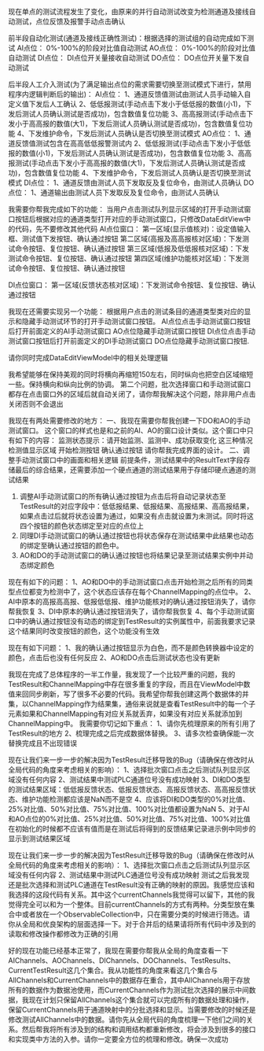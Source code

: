 现在单点的测试流程发生了变化，由原来的并行自动测试改变为检测通道及接线自动测试，点位反馈及报警手动点击确认

前半段自动化测试(通道及接线正确性测试)：根据选择的测试组的自动完成如下测试
AI点位：
    0%-100%的阶段对比值自动测试
AO点位：
     0%-100%的阶段对比值自动测试
DI点位：
     DI点位开关量接收自动测试
DO点位：
     DO点位开关量下发自动测试

后半段人工介入测试(为了满足输出点位的需求需要切换至测试模式下进行，禁用程序内逻辑判断后的输出)：
AI点位：
1、通道反馈值测试由测试人员手动输入自定义值下发后人工确认
2、低低报测试(手动点击下发小于低低报的数值(小1)，下发后测试人员确认测试是否成功)，包含数值复位功能
3、高高报测试(手动点击下发小于高高报的数值(大1)，下发后测试人员确认测试是否成功)，包含数值复位功能
4、下发维护命令，下发后测试人员确认是否切换至测试模式
AO点位：
1、通道反馈值测试包含在高高低低报警测试内
2、低低报测试(手动点击下发小于低低报的数值(小1)，下发后测试人员确认测试是否成功)，包含数值复位功能
3、高高报测试(手动点击下发小于高高报的数值(大1)，下发后测试人员确认测试是否成功)，包含数值复位功能
4、下发维护命令，下发后测试人员确认是否切换至测试模式
DI点位：
1、通道反馈由测试人员下发取反及复位命令，由测试人员确认
DO点位：
1、通道输出由测试人员下发取反及复位命令，由测试人员确认








我需要你帮我完成如下的功能：
当用户点击测试队列显示区域的打开手动测试窗口按钮后根据对应的通道类型打开对应的手动测试窗口，只修改DataEditView中的代码，先不要修改其他代码
AI点位窗口：
第一区域(显示值核对)：设定值输入框、测试值下发按钮、确认通过按钮
第二区域(高报及高高报核对区域)：下发测试命令按钮、复位按钮、确认通过按钮
第三区域(低报及低低报核对区域)：下发测试命令按钮、复位按钮、确认通过按钮
第四区域(维护功能核对区域)：下发测试命令按钮、复位按钮、确认通过按钮


DI点位窗口：
第一区域(反馈状态核对区域)：下发测试命令按钮、复位按钮、确认通过按钮




我现在还需要实现另一个功能：
根据用户点击的测试条目的通道类型类对应的显示和隐藏手动测试环节的打开手动测试窗口按钮。
AI点位点击手动测试窗口按钮后打开前面定义的AI手动测试窗口
AO点位隐藏手动测试窗口按钮
DI点位点击手动测试窗口按钮后打开前面定义的DI手动测试窗口
DO点位隐藏手动测试窗口按钮.

请你同时完成DataEditViewModel中的相关处理逻辑



我希望能够在保持美观的同时将横向再缩短150左右，同时纵向也把空白区域缩短一些。保持横向和纵向比例的协调。
第二个问题，批次选择窗口和手动测试窗口都存在点击窗口外的区域后就自动关闭了，请你帮我解决这个问题，除非用户点击关闭否则不会退出


我现在有两处需要修改的地方：
一、我现在需要你帮我创建一下DO和AO的手动测试窗口。
这个窗口的样式也是和之前的AI、AO的窗口设计类似。这个窗口中只有如下的内容：
监测状态提示：请开始监测、监测中、成功获取变化   这三种情况
检测值显示区域
开始检测按钮
确认通过按钮
请你帮我完成界面的设计。
二、调整手动测试窗口中的画面和相关逻辑
前提条件，测试结果中的ResultText字段存储最后的综合结果，还需要添加一个硬点通道的测试结果用于存储印硬点通道的测试结果
1. 调整AI手动测试窗口的所有确认通过按钮为点击后将自动记录状态至TestResult的对应字段中：低低报结果、低报结果、高报结果、高高报结果，如果点击过后就将状态设置为通过，如果没有点击就设置为未测试。同时将这四个按钮的颜色状态绑定至对应的点位上
2. 同理DI手动测试窗口的确认通过按钮也将状态保存在测试结果中此结果也动态的绑定至确认通过按钮的颜色中。
3. AO和DO的手动测试窗口的确认通过按钮也将结果记录至测试结果实例中并动态绑定颜色

现在有如下的问题：
1、AO和DO中的手动测试窗口点击开始检测之后所有的同类型点位都变为检测中了，这个状态应该存在每个ChannelMapping的点位中。
2、AI中原本的高报高高报、低报低低报、维护功能核对的确认通过按钮消失了，请你帮我恢复
3、DI中原本的确认通过按钮消失了，请你帮我恢复
4、每个手动测试窗口中的确认通过按钮没有动态的绑定到TestResult的实例属性中，前面我要求记录这个结果同时改变按钮的颜色，这个功能没有生效


现在有如下问题：
1、我的确认通过按钮显示为白色，而不是颜色转换器中设定的颜色，点击后也没有任何反应
2、AO和DO点击后测试状态也没有更新




我现在完成了总体程序的一半工作量，我发现了一个比较严重的问题，我的TestResult和ChannelMapping中存在很多重复的字段，而且在ViewModel中数值来回同步刷新，写了很多不必要的代码。我希望你帮我创建这两个数据体的并集，以ChannelMapping作为结果集，通俗来说就是查看TestResult中的每一个子元素如果和ChannelMapping有对应关系就丢弃，如果没有对应关系就添加到ChannelMapping中。
我需要你切记如下重点：
1、请你先梳理原来的所有引用了TestResult的地方
2、梳理完成之后完成数据体替换。
3、请多次检查确保能一次替换完成且不出现错误



现在让我们来一步一步的解决因为TestResult迁移导致的Bug（请确保在修改时从全局代码的角度来考虑相关的影响）：
1、选择批次窗口点击之后测试队列显示区域没有任何内容
2、测试结果中测试PLC通道位号没有成功映射
3、DI和DO类型的测试结果区域：低低报反馈状态、低报反馈状态、高报反馈状态、高高报反馈状态、维护功能检测都应该是NaN而不是空
4、应该将DI和DO类型的0%对比值、25%对比值、50%对比值、75%对比值、100%对比值都设置为NaN
5、对于AI和AO点位的0%对比值、25%对比值、50%对比值、75%对比值、100%对比值在初始化的时候都不应该有值而是在测试后将得到的反馈结果记录进示例中同步的显示到测试结果区域


现在让我们来一步一步的解决因为TestResult迁移导致的Bug（请确保在修改时从全局代码的角度来考虑相关的影响）：
1、选择批次窗口点击之后测试队列显示区域没有任何内容
2、测试结果中测试PLC通道位号没有成功映射
测试之后我发现还是批次选择和测试PLC通道在TestResult没有正确的映射的原因。我感觉应该和我选择的这段代码有关系。其中这个currentChannels我觉得可以留下，其他的我觉得完全可以和为一个整体。目前currentChannels的方式有两种。分类型放在集合中或者放在一个ObservableCollection中，只在需要分类的时候进行筛选。请你从全局和优良架构的层面选择一下。对于合并后的结果请将所有代码中涉及到的读取和修改操作都修改为正确的引用



好的现在功能已经基本正常了，我现在需要你帮我从全局的角度查看一下AIChannels、AOChannels、DIChannels、DOChannels、TestResults、CurrentTestResult这几个集合。我从功能性的角度来看这几个集合与AllChannels和CurrentChannels中的数据存在重合，其中AllChannels用于存放所有的数据作为数据池使用，而CurrentChannels作为测试批次选择的展示中间数据，我现在计划只保留AllChannels这个集合就可以完成所有的数据处理和操作，保留CurrentChannels用于通道映射中的分批选择和显示。当需要修改的时候还是修改测试AllChannels中的数据。请你先从全局代码的角度梳理一下他们之间的关系。然后帮我将所有涉及到的结构和调用结构都重新修改，将会涉及到很多的接口和实现类中方法的入参。请你一定要全方位的梳理和修改。确保一次成功


